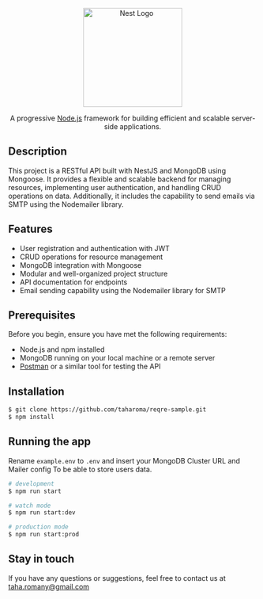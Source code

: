 <p align="center">
  <a href="http://nestjs.com/" target="blank"><img src="https://nestjs.com/img/logo-small.svg" width="200" alt="Nest Logo" /></a>
</p>

[circleci-image]: https://img.shields.io/circleci/build/github/nestjs/nest/master?token=abc123def456
[circleci-url]: https://circleci.com/gh/nestjs/nest

  <p align="center">A progressive <a href="http://nodejs.org" target="_blank">Node.js</a> framework for building efficient and scalable server-side applications.</p>

## Description

This project is a RESTful API built with NestJS and MongoDB using Mongoose. It provides a flexible and scalable backend for managing resources, implementing user authentication, and handling CRUD operations on data. Additionally, it includes the capability to send emails via SMTP using the Nodemailer library.

## Features

- User registration and authentication with JWT
- CRUD operations for resource management
- MongoDB integration with Mongoose
- Modular and well-organized project structure
- API documentation for endpoints
- Email sending capability using the Nodemailer library for SMTP

## Prerequisites

Before you begin, ensure you have met the following requirements:

- Node.js and npm installed
- MongoDB running on your local machine or a remote server
- [Postman](https://www.postman.com/) or a similar tool for testing the API


## Installation

```bash
$ git clone https://github.com/taharoma/reqre-sample.git
$ npm install
```

## Running the app

Rename ``example.env`` to ``.env`` and insert your MongoDB Cluster URL and Mailer config To be able to store users data.

```bash
# development
$ npm run start

# watch mode
$ npm run start:dev

# production mode
$ npm run start:prod
```



## Stay in touch

If you have any questions or suggestions, feel free to contact us at taha.romany@gmail.com

